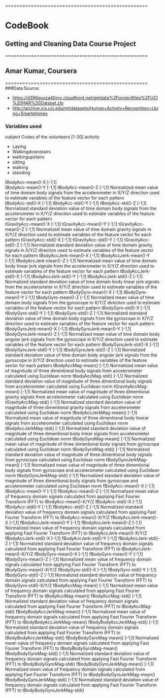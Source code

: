 ==================================================
#  CodeBook
## Getting and Cleaning Data Course Project
==================================================
## Amar Kumar, Coursera
==================================================
###Data Source:
* https://d396qusza40orc.cloudfront.net/getdata%2Fprojectfiles%2FUCI%20HAR%20Dataset.zip
* http://archive.ics.uci.edu/ml/datasets/Human+Activity+Recognition+Using+Smartphones
 
### Variables used

subject		Codes of the volunteers [1-30]
activity	
 * Laying
 * Walkingdownstairs
 * walkingupstairs
 * sitting
 * walking
 * standing

tBodyAcc-mean()-X	[-1,1]		
tBodyAcc-mean()-Y	[-1,1]
tBodyAcc-mean()-Z	[-1,1]
	Normalized mean value of time domain body signals from the accelerometer in X/Y/Z direction used to estimate variables of the feature vector for each pattern  
tBodyAcc-std()-X	[-1,1]
tBodyAcc-std()-Y	[-1,1]
tBodyAcc-std()-Z	[-1,1]
	Normalized standard deviation value of time domain body signals from the accelerometer in X/Y/Z direction used to estimate variables of the feature vector for each pattern  
tGravityAcc-mean()-X	[-1,1]
tGravityAcc-mean()-Y	[-1,1]
tGravityAcc-mean()-Z	[-1,1]
	Normalized mean value of time domain gravity signals in X/Y/Z direction used to estimate variables of the feature vector for each pattern 
tGravityAcc-std()-X	[-1,1]
tGravityAcc-std()-Y	[-1,1]
tGravityAcc-std()-Z	[-1,1]
	Normalized standard deviation value of time domain gravity signals in X/Y/Z direction used to estimate variables of the feature vector for each pattern 
tBodyAccJerk-mean()-X	[-1,1]
tBodyAccJerk-mean()-Y	[-1,1]
tBodyAccJerk-mean()-Z	[-1,1]
	Normalized mean value of time domain body linear jerk signals from the accelerometer in X/Y/Z direction used to estimate variables of the feature vector for each pattern
tBodyAccJerk-std()-X	[-1,1]
tBodyAccJerk-std()-Y	[-1,1]
tBodyAccJerk-std()-Z	[-1,1]
	Normalized standard deviation value of time domain body linear jerk signals from the accelerometer in X/Y/Z direction used to estimate variables of the feature vector for each pattern
tBodyGyro-mean()-X	[-1,1]
tBodyGyro-mean()-Y	[-1,1]
tBodyGyro-mean()-Z	[-1,1]
	Normalized mean value of time domain body signals from the gyroscope in X/Y/Z direction used to estimate variables of the feature vector for each pattern
tBodyGyro-std()-X	[-1,1]
tBodyGyro-std()-Y	[-1,1]
tBodyGyro-std()-Z	[-1,1]
	Normalized standard deviation value of time domain body signals from the gyroscope in X/Y/Z direction used to estimate variables of the feature vector for each pattern
tBodyGyroJerk-mean()-X	[-1,1]
tBodyGyroJerk-mean()-Y	[-1,1]
tBodyGyroJerk-mean()-Z	[-1,1]
	Normalized mean value of time domain body angular jerk signals from the gyroscope in X/Y/Z direction used to estimate variables of the feature vector for each pattern
tBodyGyroJerk-std()-X	[-1,1]
tBodyGyroJerk-std()-Y	[-1,1]
tBodyGyroJerk-std()-Z	[-1,1]
	Normalized standard deviation value of time domain body angular jerk signals from the gyroscope in X/Y/Z direction used to estimate variables of the feature vector for each pattern
tBodyAccMag-mean()	[-1,1]
	Normalized mean value of magnitude of three dimentional body signals from accelerometer calculated using Euclidean norm 
tBodyAccMag-std()	[-1,1]
	Normalized standard deviation value of magnitude of three dimentional body signals from accelerometer  calculated using Euclidean norm
tGravityAccMag-mean()	[-1,1]
	Normalized mean value of magnitude of three dimentional gravity signals from accelerometer  calculated using Euclidean norm 
tGravityAccMag-std()	[-1,1]
	Normalized standard deviation value of magnitude of three dimentional gravity signals from accelerometer calculated using Euclidean norm
tBodyAccJerkMag-mean()	[-1,1]
	Normalized mean value of magnitude of three dimentional body linerar signals from accelerometer calculated using Euclidean norm 
tBodyAccJerkMag-std()	[-1,1]
	Normalized standard deviation value of magnitude of three dimentional body linear signals from accelerometer calculated using Euclidean norm
tBodyGyroMag-mean()	[-1,1]
	Normalized mean value of magnitude of three dimentional body signals from gyroscope calculated using Euclidean norm 
tBodyGyroMag-std()	[-1,1]
	Normalized standard deviation value of magnitude of three dimentional body signals from gyroscope calculated using Euclidean norm
tBodyGyroJerkMag-mean()	[-1,1]
	Normalized mean value of magnitude of three dimentional body signals from gyroscope and accelerometer calculated using Euclidean norm 
tBodyGyroJerkMag-std()	[-1,1]
	Normalized standard deviation value of magnitude of three dimentional body signals from gyroscope and accelerometer calculated using Euclidean norm 
fBodyAcc-mean()-X	[-1,1]
fBodyAcc-mean()-Y	[-1,1]
fBodyAcc-mean()-Z	[-1,1]
	Normalized mean value of frequency domain signals calculated from applying Fast Fourier Transform (FFT) to tBodyAcc-mean()-X/Y/Z
fBodyAcc-std()-X	[-1,1]
fBodyAcc-std()-Y	[-1,1]
fBodyAcc-std()-Z	[-1,1]
	Normalized standard deviation value of frequency domain signals calculated from applying Fast Fourier Transform (FFT) to tBodyAcc-mean()-X/Y/Z
fBodyAccJerk-mean()-X	[-1,1]
fBodyAccJerk-mean()-Y	[-1,1]
fBodyAccJerk-mean()-Z	[-1,1]
	Normalized mean value of frequency domain signals calculated from applying Fast Fourier Transform (FFT) to tBodyAccJerk-mean()-X/Y/Z
fBodyAccJerk-std()-X	[-1,1]
fBodyAccJerk-std()-Y	[-1,1]
fBodyAccJerk-std()-Z	[-1,1]
	Normalized standard deviation value of frequency domain signals calculated from applying Fast Fourier Transform (FFT) to tBodyAccJerk-mean()-X/Y/Z
fBodyGyro-mean()-X	[-1,1]
fBodyGyro-mean()-Y	[-1,1]
fBodyGyro-mean()-Z	[-1,1]
	Normalized mean value of frequency domain signals calculated from applying Fast Fourier Transform (FFT) to tBodyGyro-mean()-X/Y/Z
fBodyGyro-std()-X	[-1,1]
fBodyGyro-std()-Y	[-1,1]
fBodyGyro-std()-Z	[-1,1]
	Normalized standard deviation value of frequency domain signals calculated from applying Fast Fourier Transform (FFT) to tBodyGyro-std()-X/Y/Z
fBodyAccMag-mean()	[-1,1]
	Normalized mean value of frequency domain signals calculated from applying Fast Fourier Transform (FFT) to tBodyAccMag-mean()
fBodyAccMag-std()	[-1,1]
	Normalized standard deviation value of frequency domain signals calculated from applying Fast Fourier Transform (FFT) to tBodyAccMag-std()
fBodyBodyAccJerkMag-mean()	[-1,1]
	Normalized mean value of frequency domain signals calculated from applying Fast Fourier Transform (FFT) to tBodyBodyAccJerkMag-mean()
fBodyBodyAccJerkMag-std()	[-1,1]
	Normalized standard deviation value of frequency domain signals calculated from applying Fast Fourier Transform (FFT) to tBodyBodyAccJerkMag-std()
fBodyBodyGyroMag-mean()		[-1,1]
	Normalized mean value of frequency domain signals calculated from applying Fast Fourier Transform (FFT) to tBodyBodyGyroMag-mean()
fBodyBodyGyroMag-std()		[-1,1]
	Normalized standard deviation value of frequency domain signals calculated from applying Fast Fourier Transform (FFT) to tBodyBodyGyroMag-std()
fBodyBodyGyroJerkMag-mean()	[-1,1]	
	Normalized mean value of frequency domain signals calculated from applying Fast Fourier Transform (FFT) to tBodyBodyGyroJerkMag-mean()
fBodyBodyGyroJerkMag-std()	[-1,1]
	Normalized standard deviation value of frequency domain signals calculated from applying Fast Fourier Transform (FFT) to tBodyBodyGyroJerkMag-std()



